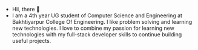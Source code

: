 - Hii, there 👋
- I am a 4th year UG student of Computer Science and Engineering at Bakhtiyarpur College Of Engineering.
I like problem solving and learning new technologies.
I love to combine my passion for learning new technologies with my full-stack developer skills to continue building useful projects.

<!---
Supriyabce/Supriyabce is a ✨ special ✨ repository because its `README.md` (this file) appears on your GitHub profile.
You can click the Preview link to take a look at your changes.
--->
